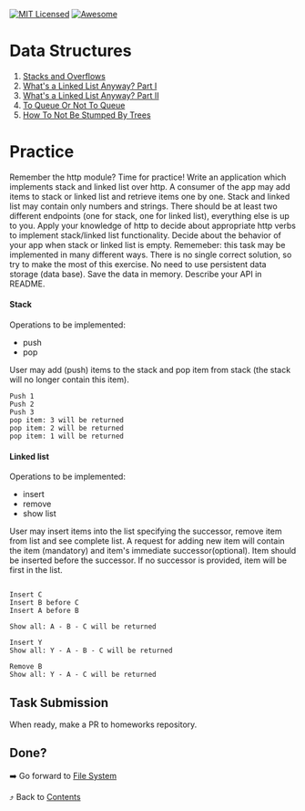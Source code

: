 [![MIT Licensed][icon-mit]][license]
[![Awesome][icon-awesome]][awesome]
&nbsp;&nbsp;&nbsp;&nbsp;&nbsp;&nbsp;

# Data Structures

1. [Stacks and Overflows](https://medium.com/basecs/stacks-and-overflows-dbcf7854dc67)
1. [What's a Linked List Anyway? Part I](https://medium.com/basecs/whats-a-linked-list-anyway-part-1-d8b7e6508b9d)
1. [What's a Linked List Anyway? Part II](https://medium.com/basecs/whats-a-linked-list-anyway-part-2-131d96f71996)
1. [To Queue Or Not To Queue](https://medium.com/basecs/to-queue-or-not-to-queue-2653bcde5b04)
1. [How To Not Be Stumped By Trees](https://medium.com/basecs/how-to-not-be-stumped-by-trees-5f36208f68a7)

# Practice

Remember the http module? Time for practice! Write an application which implements stack and linked list over http.
A consumer of the app may add items to stack or linked list and retrieve items one by one. Stack and linked list may contain only numbers and strings. There should be at least two different endpoints (one for stack, one for linked list), everything else is up to you. Apply your knowledge of http to decide about appropriate http verbs to implement stack/linked list functionality. Decide about the behavior of your app when stack or linked list is empty.
Rememeber: this task may be implemented in many different ways. There is no single correct solution, so try to make the most of this exercise.
No need to use persistent data storage (data base). Save the data in memory.
Describe your API in README.

#### Stack

Operations to be implemented:

- push
- pop

User may add (push) items to the stack and pop item from stack (the stack will no longer contain this item).

```
Push 1
Push 2
Push 3
pop item: 3 will be returned
pop item: 2 will be returned
pop item: 1 will be returned
```

#### Linked list

Operations to be implemented:

- insert
- remove
- show list

User may insert items into the list specifying the successor, remove item from list and see complete list. A request for adding new item will contain the item (mandatory) and item's immediate successor(optional). Item should be inserted before the successor. If no successor is provided, item will be first in the list.

```

Insert C
Insert B before C
Insert A before B

Show all: A - B - C will be returned

Insert Y
Show all: Y - A - B - C will be returned

Remove B
Show all: Y - A - C will be returned

```

## Task Submission

When ready, make a PR to homeworks repository.

## Done?

➡️ Go forward to [File System](file_system.md)

⤴️ Back to [Contents](../contents.md)

[icon-chat]: https://img.shields.io/badge/chat-on%20telegram-blue.svg
[icon-mit]: https://img.shields.io/badge/license-MIT-blue.svg
[icon-awesome]: https://cdn.rawgit.com/sindresorhus/awesome/d7305f38d29fed78fa85652e3a63e154dd8e8829/media/badge.svg
[license]: https://github.com/Kottans/web/blob/master/LICENSE.md
[awesome]: https://github.com/sindresorhus/awesome

